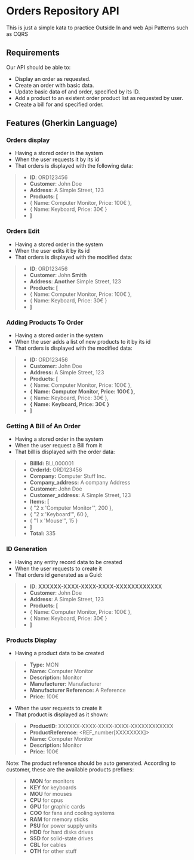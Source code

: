 # Orders Repository API
This is just a simple kata to practice Outside In and web Api Patterns such as CQRS

## Requirements
Our API should be able to:
* Display an order as requested.
* Create an order with basic data.
* Update basic data of and order, specified by its ID.
* Add a product to an existent order product list as requested by user.
* Create a bill for and specified order.

## Features (Gherkin Language)
### Orders display
- Having a stored order in the system
- When the user requests it by its id
- That orders is displayed with the following data:
>- **ID**: ORD123456
>- **Customer**: John Doe
>- **Address**: A Simple Street, 123
>- **Products: [**
>  - { Name: Computer Monitor, Price: 100€ },
>  - { Name: Keyboard, Price: 30€ }
>-  **]**

### Orders Edit
- Having a stored order in the system
- When the user edits it by its id
- That orders is displayed with the modified data:
>- **ID**: ORD123456
>- **Customer**: John **Smith**
>- **Address**: **Another** Simple Street, 123
>- **Products: [**
>  - { Name: Computer Monitor, Price: 100€ },
>  - { Name: Keyboard, Price: 30€ }
>-  **]**

### Adding Products To Order
- Having a stored order in the system
- When the user adds a list of new products to it by its id
- That orders is displayed with the modified data:
>- **ID:** ORD123456
>- **Customer:** John Doe
>- **Address:** A Simple Street, 123
>- **Products: [**
>  - { Name: Computer Monitor, Price: 100€ },
>  - **{ Name: Computer Monitor, Price: 100€ },**
>  - { Name: Keyboard, Price: 30€ },
>  - **{ Name: Keyboard, Price: 30€ }**
>-  **]**

### Getting A Bill of An Order
- Having a stored order in the system
- When the user request a Bill from it
- That bill is displayed with the order data:
>- **BillId:** BLL000001
>- **OrderId:** ORD123456
>- **Company:** Computer Stuff Inc.
>- **Company_address:** A company Address
>- **Customer:** John Doe
>- **Customer_address:** A Simple Street, 123
>- **Items: [**
>  - { "2 x 'Computer Monitor'", 200 },
>  - { "2 x 'Keyboard'", 60 },
>  - { "1 x 'Mouse'", 15 }
>-  **]**
>- **Total:** 335

### ID Generation
- Having any entity record data to be created
- When the user requests to create it
- That orders id generated as a Guid:
>- **ID**: **XXXXXX-XXXX-XXXX-XXXX-XXXXXXXXXXXX**
>- **Customer**: John Doe
>- **Address**: A Simple Street, 123
>- **Products: [**
>  - { Name: Computer Monitor, Price: 100€ },
>  - { Name: Keyboard, Price: 30€ }
>-  **]**

### Products Display
- Having a product data to be created
>- **Type:** MON
>- **Name:** Computer Monitor
>- **Description:** Monitor
>- **Manufacturer:** Manufacturer
>- **Manufacturer Reference:** A Reference
>- **Price:** 100€
- When the user requests to create it
- That product is displayed as it shown:
>- **ProductID**: XXXXXX-XXXX-XXXX-XXXX-XXXXXXXXXXXX
>- **ProductReference**: <PREFIX><REF_number[XXXXXXXX]>
>- **Name:** Computer Monitor
>- **Description:** Monitor
>- **Price:** 100€

 Note: The product reference should be auto generated. 
 According to customer, these are the available products prefixes:
> - **MON** for monitors
> - **KEY** for keyboards
> - **MOU** for mouses
> - **CPU** for cpus
> - **GPU** for graphic cards
> - **COO** for fans and cooling systems
> - **RAM** for memory sticks
> - **PSU** for power supply units
> - **HDD** for hard disks drives
> - **SSD** for solid-state drives
> - **CBL** for cables
> - **OTH** for other stuff